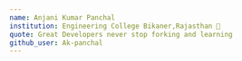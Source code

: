 ```yaml
---
name: Anjani Kumar Panchal
institution: Engineering College Bikaner,Rajasthan 🚩 
quote: Great Developers never stop forking and learning
github_user: Ak-panchal
---
```

